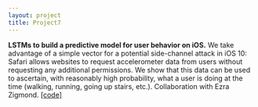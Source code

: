 ```yaml
---
layout: project
title: Project7
---
```

**LSTMs to build a predictive model for user behavior on iOS.**
	We take advantage of a simple vector for a potential side-channel attack in iOS 10: Safari allows websites to request accelerometer data from users without requesting any additional permissions. We show that this data can be used to ascertain, with reasonably high probability, what a user is doing at the time (walking, running, going up stairs, etc.). Collaboration with Ezra Zigmond. [[code]](https://github.com/ankitvgupta/reCAPTCHA-mobile)